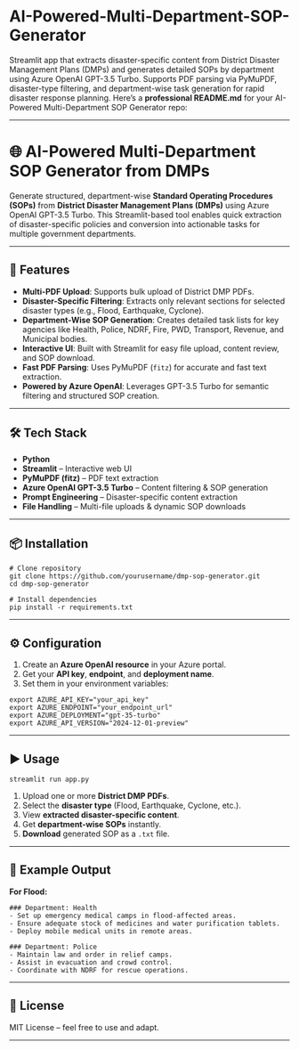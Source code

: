 # AI-Powered-Multi-Department-SOP-Generator
Streamlit app that extracts disaster-specific content from District Disaster Management Plans (DMPs) and generates detailed SOPs by department using Azure OpenAI GPT-3.5 Turbo. Supports PDF parsing via PyMuPDF, disaster-type filtering, and department-wise task generation for rapid disaster response planning.
Here’s a **professional README.md** for your AI-Powered Multi-Department SOP Generator repo:

---

# 🌐 AI-Powered Multi-Department SOP Generator from DMPs

Generate structured, department-wise **Standard Operating Procedures (SOPs)** from **District Disaster Management Plans (DMPs)** using Azure OpenAI GPT-3.5 Turbo.
This Streamlit-based tool enables quick extraction of disaster-specific policies and conversion into actionable tasks for multiple government departments.

---

## 🚀 Features

* **Multi-PDF Upload**: Supports bulk upload of District DMP PDFs.
* **Disaster-Specific Filtering**: Extracts only relevant sections for selected disaster types (e.g., Flood, Earthquake, Cyclone).
* **Department-Wise SOP Generation**: Creates detailed task lists for key agencies like Health, Police, NDRF, Fire, PWD, Transport, Revenue, and Municipal bodies.
* **Interactive UI**: Built with Streamlit for easy file upload, content review, and SOP download.
* **Fast PDF Parsing**: Uses PyMuPDF (`fitz`) for accurate and fast text extraction.
* **Powered by Azure OpenAI**: Leverages GPT-3.5 Turbo for semantic filtering and structured SOP creation.

---

## 🛠️ Tech Stack

* **Python**
* **Streamlit** – Interactive web UI
* **PyMuPDF (fitz)** – PDF text extraction
* **Azure OpenAI GPT-3.5 Turbo** – Content filtering & SOP generation
* **Prompt Engineering** – Disaster-specific content extraction
* **File Handling** – Multi-file uploads & dynamic SOP downloads

---

## 📦 Installation

```
# Clone repository
git clone https://github.com/yourusername/dmp-sop-generator.git
cd dmp-sop-generator

# Install dependencies
pip install -r requirements.txt
```

---

## ⚙️ Configuration

1. Create an **Azure OpenAI resource** in your Azure portal.
2. Get your **API key**, **endpoint**, and **deployment name**.
3. Set them in your environment variables:

```
export AZURE_API_KEY="your_api_key"
export AZURE_ENDPOINT="your_endpoint_url"
export AZURE_DEPLOYMENT="gpt-35-turbo"
export AZURE_API_VERSION="2024-12-01-preview"
```

---

## ▶️ Usage

```
streamlit run app.py
```

1. Upload one or more **District DMP PDFs**.
2. Select the **disaster type** (Flood, Earthquake, Cyclone, etc.).
3. View **extracted disaster-specific content**.
4. Get **department-wise SOPs** instantly.
5. **Download** generated SOP as a `.txt` file.

---

## 📌 Example Output

**For Flood:**

```
### Department: Health
- Set up emergency medical camps in flood-affected areas.
- Ensure adequate stock of medicines and water purification tablets.
- Deploy mobile medical units in remote areas.

### Department: Police
- Maintain law and order in relief camps.
- Assist in evacuation and crowd control.
- Coordinate with NDRF for rescue operations.
```

---

## 📄 License

MIT License – feel free to use and adapt.

---
